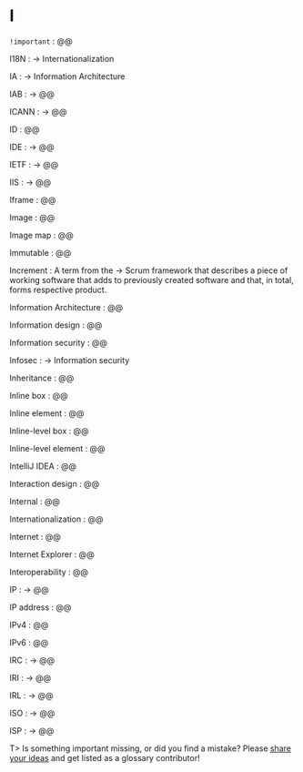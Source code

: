# I

`!important`
: @@

I18N
: → Internationalization

IA
: → Information Architecture

IAB
: → @@

ICANN
: → @@

ID
: @@

IDE
: → @@

IETF
: → @@

IIS
: → @@

Iframe
: @@

Image
: @@

Image map
: @@

Immutable
: @@

Increment
: A term from the → Scrum framework that describes a piece of working software that adds to previously created software and that, in total, forms respective product.

Information Architecture
: @@

Information design
: @@

Information security
: @@

Infosec
: → Information security

Inheritance
: @@

Inline box
: @@

Inline element
: @@

Inline-level box
: @@

Inline-level element
: @@

IntelliJ IDEA
: @@

Interaction design
: @@

Internal
: @@

Internationalization
: @@

Internet
: @@

Internet Explorer
: @@

Interoperability
: @@

IP
: → @@

IP address
: @@

IPv4
: @@

IPv6
: @@

IRC
: → @@

IRI
: → @@

IRL
: → @@

ISO
: → @@

ISP
: → @@

T> Is something important missing, or did you find a mistake? Please [share your ideas](https://github.com/j9t/web-development-glossary/blob/master/manuscript/i.md) and get listed as a glossary contributor!